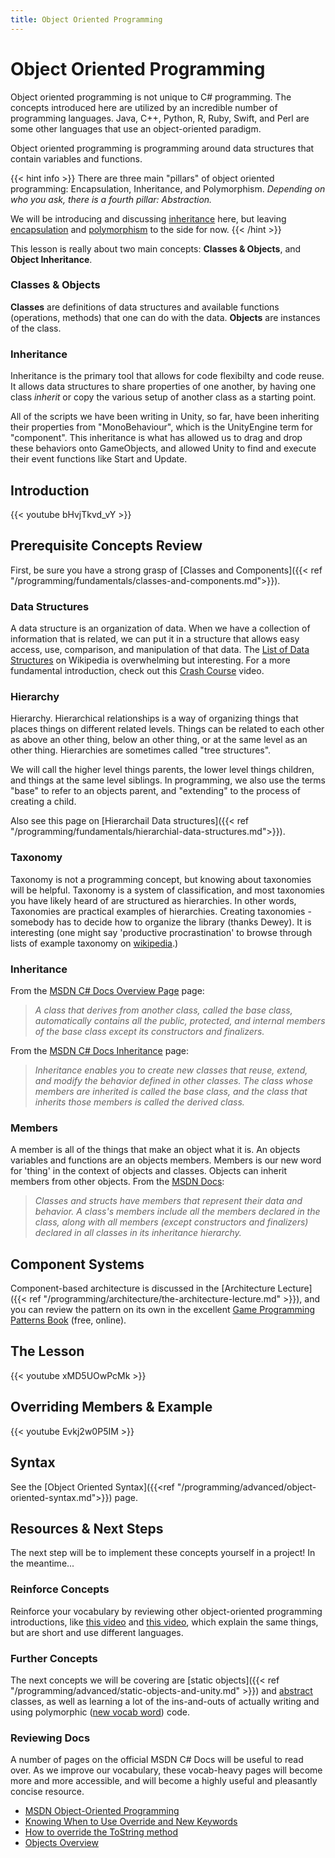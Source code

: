 ```yaml
---
title: Object Oriented Programming
---
```

# Object Oriented Programming

Object oriented programming is not unique to C# programming. The concepts introduced here are utilized by an incredible number of programming languages. Java, C++, Python, R, Ruby, Swift, and Perl are some other languages that use an object-oriented paradigm.

Object oriented programming is programming around data structures that contain variables and functions.

{{< hint info >}}
There are three main "pillars" of object oriented programming: Encapsulation, Inheritance, and Polymorphism.
_Depending on who you ask, there is a fourth pillar: Abstraction._

We will be introducing and discussing [inheritance](https://docs.microsoft.com/en-us/dotnet/csharp/fundamentals/object-oriented/inheritance) here, but leaving [encapsulation](https://en.wikipedia.org/wiki/Encapsulation_(computer_programming)) and [polymorphism](https://docs.microsoft.com/en-us/dotnet/csharp/fundamentals/object-oriented/polymorphism) to the side for now.
{{< /hint >}}

This lesson is really about two main concepts: **Classes & Objects**, and **Object Inheritance**.

### Classes & Objects
**Classes** are definitions of data structures and available functions (operations, methods) that one can do with the data.
**Objects** are instances of the class.

### Inheritance
Inheritance is the primary tool that allows for code flexibilty and code reuse. It allows data structures to share properties of one another, by having one class _inherit_ or copy the various setup of another class as a starting point.

All of the scripts we have been writing in Unity, so far, have been inheriting their properties from "MonoBehaviour", which is the UnityEngine term for "component". This inheritance is what has allowed us to drag and drop these behaviors onto GameObjects, and allowed Unity to find and execute their event functions like Start and Update.

## Introduction
{{< youtube bHvjTkvd_vY >}}

## Prerequisite Concepts Review
First, be sure you have a strong grasp of [Classes and Components]({{< ref "/programming/fundamentals/classes-and-components.md">}}).

### Data Structures
A data structure is an organization of data. When we have a collection of information that is related, we can put it in a structure that allows easy access, use, comparison, and manipulation of that data. The [List of Data Structures](https://en.wikipedia.org/wiki/List_of_data_structures) on Wikipedia is overwhelming but interesting. For a more fundamental introduction, check out this [Crash Course](https://www.youtube.com/watch?v=DuDz6B4cqVc) video.

### Hierarchy
Hierarchy. Hierarchical relationships is a way of organizing things that places things on different related levels. Things can be related to each other as above an other thing, below an other thing, or at the same level as an other thing. Hierarchies are sometimes called "tree structures".

We will call the higher level things parents, the lower level things children, and things at the same level siblings. In programming, we also use the terms "base" to refer to an objects parent, and "extending" to the process of creating a child.

Also see this page on [Hierarchail Data structures]({{< ref "/programming/fundamentals/hierarchial-data-structures.md">}}).

### Taxonomy
Taxonomy is not a programming concept, but knowing about taxonomies will be helpful. Taxonomy is a system of classification, and most taxonomies you have likely heard of are structured as hierarchies. In other words, Taxonomies are practical examples of hierarchies. Creating taxonomies - somebody has to decide how to organize the library (thanks Dewey). It is interesting (one might say 'productive procrastination' to browse through lists of example taxonomy on [wikipedia](https://en.wikipedia.org/wiki/Taxonomy).)

### Inheritance
From the [MSDN C# Docs Overview Page](https://docs.microsoft.com/en-us/dotnet/csharp/fundamentals/object-oriented/) page:
> _A class that derives from another class, called the base class, automatically contains all the public, protected, and internal members of the base class except its constructors and finalizers._

From the [MSDN C# Docs Inheritance](https://docs.microsoft.com/en-us/dotnet/csharp/fundamentals/object-oriented/inheritance) page:
> _Inheritance enables you to create new classes that reuse, extend, and modify the behavior defined in other classes. The class whose members are inherited is called the base class, and the class that inherits those members is called the derived class._

### Members
A member is all of the things that make an object what it is. An objects variables and functions are an objects members. Members is our new word for 'thing' in the context of objects and classes. Objects can inherit members from other objects. From the [MSDN Docs](https://docs.microsoft.com/en-us/dotnet/csharp/programming-guide/classes-and-structs/members):

> _Classes and structs have members that represent their data and behavior. A class's members include all the members declared in the class, along with all members (except constructors and finalizers) declared in all classes in its inheritance hierarchy._

## Component Systems
Component-based architecture is discussed in the [Architecture Lecture]({{< ref "/programming/architecture/the-architecture-lecture.md" >}}), and you can review the pattern on its own in the excellent [Game Programming Patterns Book](https://gameprogrammingpatterns.com/component.html) (free, online).

## The Lesson

{{< youtube xMD5UOwPcMk >}}

## Overriding Members & Example

{{< youtube Evkj2w0P5IM >}}

## Syntax
See the [Object Oriented Syntax]({{<ref "/programming/advanced/object-oriented-syntax.md">}}) page.

## Resources & Next Steps
The next step will be to implement these concepts yourself in a project! In the meantime...

### Reinforce Concepts
Reinforce your vocabulary by reviewing other object-oriented programming introductions, like [this video](https://www.youtube.com/watch?v=pTB0EiLXUC8) and [this video](https://www.youtube.com/watch?v=YcbcfkLzgvs), which explain the same things, but are short and use different languages.

### Further Concepts
The next concepts we will be covering are [static objects]({{< ref "/programming/advanced/static-objects-and-unity.md" >}}) and [abstract](https://docs.microsoft.com/en-us/dotnet/csharp/language-reference/keywords/abstract) classes, as well as learning a lot of the ins-and-outs of actually writing and using polymorphic ([new vocab word](https://docs.microsoft.com/en-us/dotnet/csharp/fundamentals/object-oriented/polymorphism)) code.

### Reviewing Docs
A number of pages on the official MSDN C# Docs will be useful to read over. As we improve our vocabulary, these vocab-heavy pages will become more and more accessible, and will become a highly useful and pleasantly concise resource.
- [MSDN Object-Oriented Programming](https://docs.microsoft.com/en-us/dotnet/csharp/fundamentals/object-oriented/)
- [Knowing When to Use Override and New Keywords](https://docs.microsoft.com/en-us/dotnet/csharp/programming-guide/classes-and-structs/knowing-when-to-use-override-and-new-keywords)
- [How to override the ToString method](https://docs.microsoft.com/en-us/dotnet/csharp/programming-guide/classes-and-structs/how-to-override-the-tostring-method)
- [Objects Overview](https://docs.microsoft.com/en-us/dotnet/csharp/fundamentals/object-oriented/objects)
